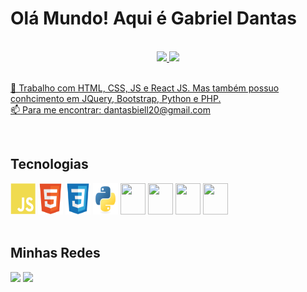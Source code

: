 <h1>Olá Mundo! Aqui é Gabriel Dantas</h1>

<br>

<div align="center">
  <a href="https://github.com/B1ELL20">
  <img height="180em" src="https://github-readme-stats.vercel.app/api?username=B1ELL20&show_icons=true&theme=dark&include_all_commits=true&count_private=true"/>
  <img height="180em" src="https://github-readme-stats.vercel.app/api/top-langs/?username=B1ELL20&layout=compact&langs_count=7&theme=dark"/>
</div>
  <br>
  
 👀 Trabalho com HTML, CSS, JS e React JS. Mas também possuo conhcimento em JQuery, Bootstrap, Python e PHP.
  <br>
 📫 Para me encontrar: dantasbiell20@gmail.com
  <div>
 <br>
 
</div>

<h2>Tecnologias</h2>

<div>
  <img  alt="Js" height="50"width="40" src="https://raw.githubusercontent.com/devicons/devicon/master/icons/javascript/javascript-plain.svg">
  <img  alt="HTML" height="50"width="40" src="https://raw.githubusercontent.com/devicons/devicon/master/icons/html5/html5-original.svg">
  <img  alt="CSS" height="50"width="40" src="https://raw.githubusercontent.com/devicons/devicon/master/icons/css3/css3-original.svg">
  <img  alt="Python" height="50"width="40" src="https://raw.githubusercontent.com/devicons/devicon/master/icons/python/python-original.svg">
  <img  alt="" height="50"width="40"src="https://cdn.jsdelivr.net/gh/devicons/devicon/icons/mysql/mysql-original.svg" />
  <img  alt="" height="50"width="40" src="https://cdn.jsdelivr.net/gh/devicons/devicon/icons/bootstrap/bootstrap-original.svg" />
  <img  alt="" height="50"width="40" src="https://cdn.jsdelivr.net/gh/devicons/devicon/icons/php/php-original.svg" />
  <img  alt="" height="50"width="40" src="https://cdn.jsdelivr.net/gh/devicons/devicon/icons/react/react-original.svg" />
</div>
  <br>

  <h2>Minhas Redes</h2>
  
  <div> 
 <a href="https://www.behance.net/bielldantas20/" target="_blank"><img src="https://img.shields.io/badge/-Behance-blue?style=for-the-badge&logo=behance&logoColor=white" target="_blank"></a> 
  <a href="https://www.linkedin.com/in/gabriel-dantas-costa-carneiro-056451230/" target="_blank"><img src="https://img.shields.io/badge/-LinkedIn-%230077B5?style=for-the-badge&logo=linkedin&logoColor=white" target="_blank"></a> 
  
